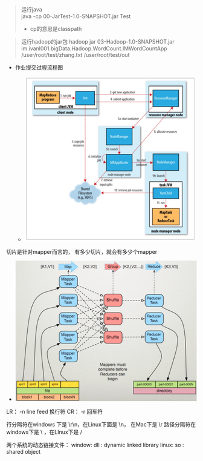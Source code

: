 > 运行java   
> java -cp 00-JarTest-1.0-SNAPSHOT.jar Test
>
>   * cp的意思是classpath

> 运行hadoop的jar包
hadoop jar 03-Hadoop-1.0-SNAPSHOT.jar im.ivanl001.bigData.Hadoop.WordCount.IMWordCountApp /user/root/test/zhang.txt /user/root/test/out

* 作业提交过程流程图

  * ![IMAGE](../resources/8FC78F1B87E51C8D64291AA85ECB8426.jpg)


切片是针对mapper而言的， 有多少切片，就会有多少个mapper
  * ![IMAGE](../resources/22E425DE62073EF1B26D1331CF02403A.jpg)

LR： -n line feed 换行符
CR： -r           回车符

行分隔符在windows 下是 \r\n，在Linux下面是 \n， 在Mac下是 \r
路径分隔符在windows下是 \ ，在LInux下是 /

两个系统的动态链接文件：
window:  dll : dynamic linked library
linux:   so  : shared object  














